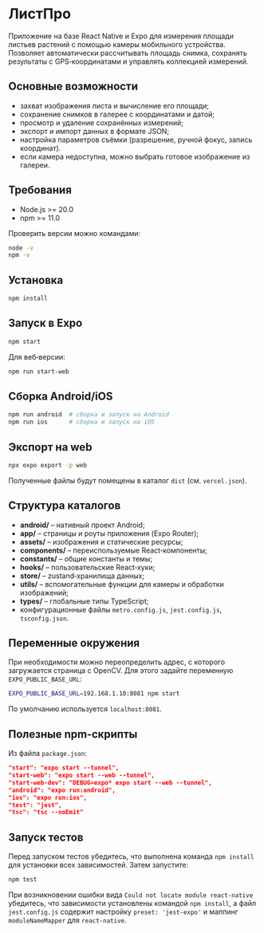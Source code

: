 <!--
Описание: README с инструкциями по приложению React Native/Expo.
Описывает структуру проекта и работу с файлами конфигурации, такими как package.json и app.json.
Содержит руководство по установке, запуску и тестированию.
-->
# ЛистПро

Приложение на базе React Native и Expo для измерения площади листьев растений с помощью камеры мобильного устройства. Позволяет автоматически рассчитывать площадь снимка, сохранять результаты с GPS‑координатами и управлять коллекцией измерений.

## Основные возможности
- захват изображения листа и вычисление его площади;
- сохранение снимков в галерее с координатами и датой;
- просмотр и удаление сохранённых измерений;
- экспорт и импорт данных в формате JSON;
- настройка параметров съёмки (разрешение, ручной фокус, запись координат).
- если камера недоступна, можно выбрать готовое изображение из галереи.

## Требования
- Node.js >= 20.0
- npm >= 11.0

Проверить версии можно командами:
```bash
node -v
npm -v
```

## Установка
```bash
npm install
```

## Запуск в Expo
```bash
npm start
```

Для веб‑версии:
```bash
npm run start-web
```

## Сборка Android/iOS
```bash
npm run android  # сборка и запуск на Android
npm run ios      # сборка и запуск на iOS
```

## Экспорт на web
```bash
npx expo export -p web
```
Полученные файлы будут помещены в каталог `dist` (см. `vercel.json`).

## Структура каталогов
- **android/** – нативный проект Android;
- **app/** – страницы и роуты приложения (Expo Router);
- **assets/** – изображения и статические ресурсы;
- **components/** – переиспользуемые React‑компоненты;
- **constants/** – общие константы и темы;
- **hooks/** – пользовательские React‑хуки;
- **store/** – zustand‑хранилища данных;
- **utils/** – вспомогательные функции для камеры и обработки изображений;
- **types/** – глобальные типы TypeScript;
- конфигурационные файлы `metro.config.js`, `jest.config.js`, `tsconfig.json`.

## Переменные окружения
При необходимости можно переопределить адрес, с которого загружается страница
с OpenCV. Для этого задайте переменную `EXPO_PUBLIC_BASE_URL`:
```bash
EXPO_PUBLIC_BASE_URL=192.168.1.10:8081 npm start
```
По умолчанию используется `localhost:8081`.

## Полезные npm‑скрипты
Из файла `package.json`:
```json
"start": "expo start --tunnel",
"start-web": "expo start --web --tunnel",
"start-web-dev": "DEBUG=expo* expo start --web --tunnel",
"android": "expo run:android",
"ios": "expo run:ios",
"test": "jest",
"tsc": "tsc --noEmit"
```

## Запуск тестов
Перед запуском тестов убедитесь, что выполнена команда `npm install` для установки всех зависимостей. Затем запустите:
```bash
npm test
```

При возникновении ошибки вида `Could not locate module react-native` убедитесь,
что зависимости установлены командой `npm install`, а файл `jest.config.js`
содержит настройку `preset: 'jest-expo'` и маппинг `moduleNameMapper` для
`react-native`.
